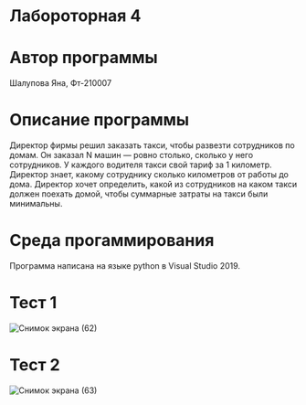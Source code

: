 #  Лабороторная  4
# Автор программы
Шалупова Яна, Фт-210007
# Описание программы
Директор фирмы решил заказать такси, чтобы развезти сотрудников по домам. Он заказал N машин — ровно столько, сколько у него сотрудников.
У каждого водителя такси свой тариф за 1 километр. Директор знает, какому сотруднику сколько километров от работы до дома.
Директор хочет определить, какой из сотрудников на каком такси должен поехать домой, чтобы суммарные затраты на такси были минимальны. 
# Среда прогаммирования
Программа написана на языке python в Visual Studio 2019.
# Тест 1
![Снимок экрана (62)](https://user-images.githubusercontent.com/113615651/193471178-3514546e-1088-48c1-a6f1-e54e5476224b.png)
# Тест 2
![Снимок экрана (63)](https://user-images.githubusercontent.com/113615651/193471182-f76c2d68-cbe5-47c2-be62-6a6a75209288.png)

